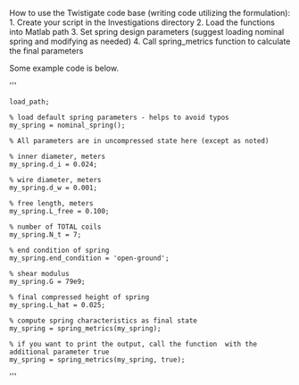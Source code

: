 How to use the Twistigate code base (writing code utilizing the formulation):
	1. Create your script in the Investigations directory
	2. Load the functions into Matlab path
	3. Set spring design parameters (suggest loading nominal spring and modifying as needed)
	4. Call spring_metrics function to calculate the final parameters

Some example code is below.

'''

	load_path;

	% load default spring parameters - helps to avoid typos
	my_spring = nominal_spring();

	% All parameters are in uncompressed state here (except as noted)
	
	% inner diameter, meters
	my_spring.d_i = 0.024;

	% wire diameter, meters
 	my_spring.d_w = 0.001;

	% free length, meters
	my_spring.L_free = 0.100;

	% number of TOTAL coils
	my_spring.N_t = 7;

	% end condition of spring
	my_spring.end_condition = 'open-ground';

	% shear modulus
	my_spring.G = 79e9;

	% final compressed height of spring
	my_spring.L_hat = 0.025;

	% compute spring characteristics as final state
	my_spring = spring_metrics(my_spring);

	% if you want to print the output, call the function  with the additional parameter true
	my_spring = spring_metrics(my_spring, true);



'''
